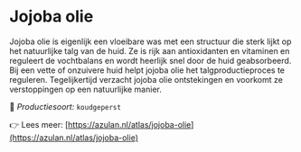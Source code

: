 # Jojoba olie

Jojoba olie is eigenlijk een vloeibare was met een structuur die sterk lijkt op het natuurlijke talg van de huid. Ze is rijk aan antioxidanten en vitaminen en reguleert de vochtbalans en wordt heerlijk snel door de huid geabsorbeerd. Bij een vette of onzuivere huid helpt jojoba olie het talgproductieproces te reguleren. Tegelijkertijd verzacht jojoba olie ontstekingen en voorkomt ze verstoppingen op een natuurlijke manier.

🔧 *Productiesoort:* `koudgeperst`

👉 Lees meer: [https://azulan.nl/atlas/jojoba-olie](https://azulan.nl/atlas/jojoba-olie)